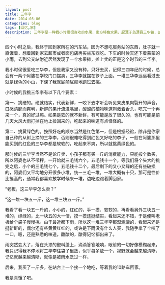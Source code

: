 ```yaml
---
layout: post
title: 三华李
date: 2014-05-06
categories: blog
tags: [回忆,家]
description: 三华李是一种我小时候很喜欢的水果，南方特色水果，起源于翁源县三华镇，故称为三华李。百度百科上三华李的图片并不是我说的那种三华李，小很多，绿很多，有光泽，卑贱很多。
---
```



四个小时之后，我终于回到家所在的汽车站，因为不想吃服务站的东西，肚子就一直饿着，想着回到家去超市或者面包店再买些东西吃。下车的时候天还下着蒙蒙的小雨，去到公交站附近居然发现了一个水果摊，摊上卖的正是这个时节的三华李。

我小时侯很爱吃三华李，但是我家又没有种，只好去买，记得三四年纪的时候，总会有一两个阿婆在学校门口摆卖，三华李就摆在箩子上面。一堆三华李远远看过去就是绿色的小山，下课了我就屁颠屁颠地跑过去挑。

小时候的我挑三华李有以下几个要素：

第一、挑硬的。硬就结实，代表新鲜，一咬下去才听会听见果皮果肉裂开的声音，口感清脆而爽利，新鲜的果汁流进嘴里，酸酸的植物味道刺激着舌头，吃完一个再来一个，真的好过瘾。如果是软的就不新鲜，有可能是放了很久的，也有可能是前几天大风大雨打掉在地上捡回来的，吃起来的味道有点怪怪的。

第二、挑黄绿色的。按照好吃的顺序当然是红色第一，但是根据经验，除非是你家自己种的从树上摘的三华李，否则很难吃得到红色又好吃的李子，一般在阿婆那里能买到的红色的三华李都是软软的，吃起来不爽，所以就挑黄绿色的。

那时候的三华李当然不是论斤卖，小孩子那有买一斤的消费能力，只能按个数买，所以阿婆也从不带秤，一开始就三毛钱六个，五毛钱十一个，等我们将个头大的挑完之后，小个的三毛钱七个，五毛钱十二个，最后剩下的又小又绿的还有些破损的，阿婆们又平均地分开很多小堆，统一三毛一堆，一堆大概有十只，那可是性价比挺高的，通常我都喜欢放学时候来一堆，边吃边踢着脚回家。

“老板，这三华李怎么卖？”

“这一堆一块五一斤，这一堆三块五一斤。”

我看了看一块五一斤的，小小的，红红的，手一摸，软软的，再看看另外三块五一堆的，绿绿的，比一块五的大一倍，摸一摸还挺结实，看起来还不错，于是便叫老板给个袋子慢慢挑。由于最近都下雨，所以这一堆三华李都湿漉漉的，看起来还是挺新鲜的，偶尔还有些黄黄红红的，或许是下雨没有什么人买，我随手拿了个咬了一口，嗯，还是熟悉的味道，酸酸的，酸得记忆都出来了。

雨突然变大了，落在头顶的塑料蓬上，滴滴答答地响，眼前的一切好像模糊起来，我只记得我不停地将三华李往袋子里放，似乎每多放一个，视野就会越来越清晰，记忆就越来越清晰，就像是被雨水洗过一样。

后来，我买了一斤多，在站台上一个接一个地吃，等着我的10路车回家。

我是真饿了吧。





